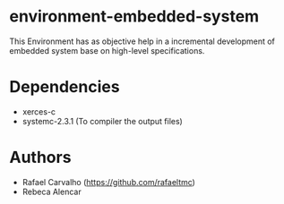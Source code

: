 # environment-embedded-system
 This Environment has as objective help in a incremental development of embedded system base on high-level specifications.

# Dependencies
-  xerces-c
- systemc-2.3.1 (To compiler the output files)

# Authors
- Rafael Carvalho (https://github.com/rafaeltmc)
- Rebeca Alencar 
